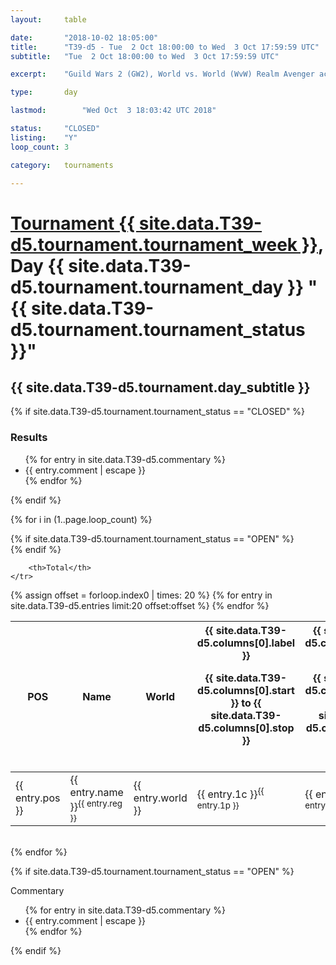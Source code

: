 ```yaml
---
layout: 	table

date: 		"2018-10-02 18:05:00"
title: 		"T39-d5 - Tue  2 Oct 18:00:00 to Wed  3 Oct 17:59:59 UTC"
subtitle: 	"Tue  2 Oct 18:00:00 to Wed  3 Oct 17:59:59 UTC"

excerpt:    "Guild Wars 2 (GW2), World vs. World (WvW) Realm Avenger achivement Tournament. \"Every Kill Counts\""

type:       day

lastmod: 		"Wed Oct  3 18:03:42 UTC 2018"

status:     "CLOSED"
listing:    "Y"
loop_count: 3

category: 	tournaments

---
```

<div class="table_header">
    <h1><a href="{{ site.data.T39-d5.tournament.week_url }}">Tournament {{ site.data.T39-d5.tournament.tournament_week }}</a>, Day {{ site.data.T39-d5.tournament.tournament_day }} "{{ site.data.T39-d5.tournament.tournament_status }}"</h1>
    <h2>{{ site.data.T39-d5.tournament.day_subtitle }}</h2> 
</div>

{% if site.data.T39-d5.tournament.tournament_status == "CLOSED" %} 
<div class="commentary">
  <h3>Results</h3>
  <ul>
    {% for entry in site.data.T39-d5.commentary %}
    <li class="commentary_list">{{ entry.comment | escape }}</li>
    {% endfor %}
  </ul>
</div>
{% endif %}


{% for i in (1..page.loop_count) %}

{% if site.data.T39-d5.tournament.tournament_status == "OPEN" %} 
<br>
{% endif %}

<table class="day_table">
  <colgroup>
    <col style="width:18px">
    <col style="width:55px">
    <col style="width:55px">
    <col style="width:12px">
    <col style="width:12px">
    <col style="width:12px">
    <col style="width:12px">
    <col style="width:12px">
    <col style="width:12px">
    <col style="width:12px">
    <col style="width:12px">
    <col style="width:12px">
    <col style="width:12px">
    <col style="width:12px">
    <col style="width:12px">
    <col style="width:12px">
    <col style="width:12px">
    <col style="width:12px">
    <col style="width:12px">
    <col style="width:12px">
    <col style="width:12px">
    <col style="width:12px">
    <col style="width:12px">
    <col style="width:12px">
    <col style="width:12px">
    <col style="width:12px">
    <col style="width:12px">
    <col style="width:18px">
  </colgroup>  
  <thead>
    <tr>
        <th>POS</th>
        <th class="AlignLeft">Name</th>
        <th class="AlignLeft">World</th>

<th><div class="label">{{ site.data.T39-d5.columns[0].label }}<p class="onhover">{{ site.data.T39-d5.columns[0].start }} to {{ site.data.T39-d5.columns[0].stop }}</p></div>​</th>
<th><div class="label">{{ site.data.T39-d5.columns[1].label }}<p class="onhover">{{ site.data.T39-d5.columns[1].start }} to {{ site.data.T39-d5.columns[1].stop }}</p></div>​</th>
<th><div class="label">{{ site.data.T39-d5.columns[2].label }}<p class="onhover">{{ site.data.T39-d5.columns[2].start }} to {{ site.data.T39-d5.columns[2].stop }}</p></div>​</th>
<th><div class="label">{{ site.data.T39-d5.columns[3].label }}<p class="onhover">{{ site.data.T39-d5.columns[3].start }} to {{ site.data.T39-d5.columns[3].stop }}</p></div>​</th>
<th><div class="label">{{ site.data.T39-d5.columns[4].label }}<p class="onhover">{{ site.data.T39-d5.columns[4].start }} to {{ site.data.T39-d5.columns[4].stop }}</p></div>​</th>
<th><div class="label">{{ site.data.T39-d5.columns[5].label }}<p class="onhover">{{ site.data.T39-d5.columns[5].start }} to {{ site.data.T39-d5.columns[5].stop }}</p></div>​</th>
<th><div class="label">{{ site.data.T39-d5.columns[6].label }}<p class="onhover">{{ site.data.T39-d5.columns[6].start }} to {{ site.data.T39-d5.columns[6].stop }}</p></div>​</th>
<th><div class="label">{{ site.data.T39-d5.columns[7].label }}<p class="onhover">{{ site.data.T39-d5.columns[7].start }} to {{ site.data.T39-d5.columns[7].stop }}</p></div>​</th>
<th><div class="label">{{ site.data.T39-d5.columns[8].label }}<p class="onhover">{{ site.data.T39-d5.columns[8].start }} to {{ site.data.T39-d5.columns[8].stop }}</p></div>​</th>
<th><div class="label">{{ site.data.T39-d5.columns[9].label }}<p class="onhover">{{ site.data.T39-d5.columns[9].start }} to {{ site.data.T39-d5.columns[9].stop }}</p></div>​</th>
<th><div class="label">{{ site.data.T39-d5.columns[10].label }}<p class="onhover">{{ site.data.T39-d5.columns[10].start }} to {{ site.data.T39-d5.columns[10].stop }}</p></div>​</th>

<th><div class="label">{{ site.data.T39-d5.columns[11].label }}<p class="onhover">{{ site.data.T39-d5.columns[11].start }} to {{ site.data.T39-d5.columns[11].stop }}</p></div>​</th>
<th><div class="label">{{ site.data.T39-d5.columns[12].label }}<p class="onhover">{{ site.data.T39-d5.columns[12].start }} to {{ site.data.T39-d5.columns[12].stop }}</p></div>​</th>
<th><div class="label">{{ site.data.T39-d5.columns[13].label }}<p class="onhover">{{ site.data.T39-d5.columns[13].start }} to {{ site.data.T39-d5.columns[13].stop }}</p></div>​</th>
<th><div class="label">{{ site.data.T39-d5.columns[14].label }}<p class="onhover">{{ site.data.T39-d5.columns[14].start }} to {{ site.data.T39-d5.columns[14].stop }}</p></div>​</th>
<th><div class="label">{{ site.data.T39-d5.columns[15].label }}<p class="onhover">{{ site.data.T39-d5.columns[15].start }} to {{ site.data.T39-d5.columns[15].stop }}</p></div>​</th>
<th><div class="label">{{ site.data.T39-d5.columns[16].label }}<p class="onhover">{{ site.data.T39-d5.columns[16].start }} to {{ site.data.T39-d5.columns[16].stop }}</p></div>​</th>
<th><div class="label">{{ site.data.T39-d5.columns[17].label }}<p class="onhover">{{ site.data.T39-d5.columns[17].start }} to {{ site.data.T39-d5.columns[17].stop }}</p></div>​</th>
<th><div class="label">{{ site.data.T39-d5.columns[18].label }}<p class="onhover">{{ site.data.T39-d5.columns[18].start }} to {{ site.data.T39-d5.columns[18].stop }}</p></div>​</th>
<th><div class="label">{{ site.data.T39-d5.columns[19].label }}<p class="onhover">{{ site.data.T39-d5.columns[19].start }} to {{ site.data.T39-d5.columns[19].stop }}</p></div>​</th>
<th><div class="label">{{ site.data.T39-d5.columns[20].label }}<p class="onhover">{{ site.data.T39-d5.columns[20].start }} to {{ site.data.T39-d5.columns[20].stop }}</p></div>​</th>

<th><div class="label">{{ site.data.T39-d5.columns[21].label }}<p class="onhover">{{ site.data.T39-d5.columns[21].start }} to {{ site.data.T39-d5.columns[21].stop }}</p></div>​</th>
<th><div class="label">{{ site.data.T39-d5.columns[22].label }}<p class="onhover">{{ site.data.T39-d5.columns[22].start }} to {{ site.data.T39-d5.columns[22].stop }}</p></div>​</th>
<th><div class="label">{{ site.data.T39-d5.columns[23].label }}<p class="onhover">{{ site.data.T39-d5.columns[23].start }} to {{ site.data.T39-d5.columns[23].stop }}</p></div>​</th>

        <th>Total</th>
    </tr>
  </thead>
  {% assign offset = forloop.index0 | times: 20 %}
<tbody>
{% for entry in site.data.T39-d5.entries limit:20 offset:offset %}
  <tr>
    <td class="pl{{ entry.pos }}">{{ entry.pos }}</td>
    <td class="AlignLeft">{{ entry.name }}<sup>{{ entry.reg }}</sup></td>
    <td class="AlignLeft">{{ entry.world }}</td>
    <td class="pl{{ entry.1p }}">{{ entry.1c }}<sup>{{ entry.1p }}</sup></td>
    <td class="pl{{ entry.2p }}">{{ entry.2c }}<sup>{{ entry.2p }}</sup></td>
    <td class="pl{{ entry.3p }}">{{ entry.3c }}<sup>{{ entry.3p }}</sup></td>
    <td class="pl{{ entry.4p }}">{{ entry.4c }}<sup>{{ entry.4p }}</sup></td>
    <td class="pl{{ entry.5p }}">{{ entry.5c }}<sup>{{ entry.5p }}</sup></td>
    <td class="pl{{ entry.6p }}">{{ entry.6c }}<sup>{{ entry.6p }}</sup></td>
    <td class="pl{{ entry.7p }}">{{ entry.7c }}<sup>{{ entry.7p }}</sup></td>
    <td class="pl{{ entry.8p }}">{{ entry.8c }}<sup>{{ entry.8p }}</sup></td>
    <td class="pl{{ entry.9p }}">{{ entry.9c }}<sup>{{ entry.9p }}</sup></td>
    <td class="pl{{ entry.10p }}">{{ entry.10c }}<sup>{{ entry.10p }}</sup></td>
    <td class="pl{{ entry.11p }}">{{ entry.11c }}<sup>{{ entry.11p }}</sup></td>
    <td class="pl{{ entry.12p }}">{{ entry.12c }}<sup>{{ entry.12p }}</sup></td>
    <td class="pl{{ entry.13p }}">{{ entry.13c }}<sup>{{ entry.13p }}</sup></td>
    <td class="pl{{ entry.14p }}">{{ entry.14c }}<sup>{{ entry.14p }}</sup></td>
    <td class="pl{{ entry.15p }}">{{ entry.15c }}<sup>{{ entry.15p }}</sup></td>
    <td class="pl{{ entry.16p }}">{{ entry.16c }}<sup>{{ entry.16p }}</sup></td>
    <td class="pl{{ entry.17p }}">{{ entry.17c }}<sup>{{ entry.17p }}</sup></td>
    <td class="pl{{ entry.18p }}">{{ entry.18c }}<sup>{{ entry.18p }}</sup></td>
    <td class="pl{{ entry.19p }}">{{ entry.19c }}<sup>{{ entry.19p }}</sup></td>
    <td class="pl{{ entry.20p }}">{{ entry.20c }}<sup>{{ entry.20p }}</sup></td>
    <td class="pl{{ entry.21p }}">{{ entry.21c }}<sup>{{ entry.21p }}</sup></td>
    <td class="pl{{ entry.22p }}">{{ entry.22c }}<sup>{{ entry.22p }}</sup></td>
    <td class="pl{{ entry.23p }}">{{ entry.23c }}<sup>{{ entry.23p }}</sup></td>
    <td class="pl{{ entry.24p }}">{{ entry.24c }}<sup>{{ entry.24p }}</sup></td>
    <td>{{ entry.total }}</td>
  </tr>
{% endfor %}  
</tbody>
</table>
<div class="leaderboard"></div>
<br />
{% endfor %}

{% if site.data.T39-d5.tournament.tournament_status == "OPEN" %} 
<div class="commentary">
  <span class="commentary_title">Commentary</span>
  <ul>
    {% for entry in site.data.T39-d5.commentary %}
    <li class="commentary_list">{{ entry.comment | escape }}</li>
    {% endfor %}
  </ul>
</div>
{% endif %}


